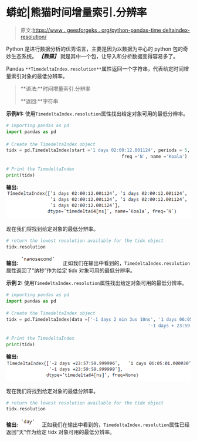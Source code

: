 # 蟒蛇|熊猫时间增量索引.分辨率

> 原文:[https://www . geesforgeks . org/python-pandas-time deltaindex-resolution/](https://www.geeksforgeeks.org/python-pandas-timedeltaindex-resolution/)

Python 是进行数据分析的优秀语言，主要是因为以数据为中心的 python 包的奇妙生态系统。 ***【熊猫】*** 就是其中一个包，让导入和分析数据变得容易多了。

Pandas `**TimedeltaIndex.resolution**`属性返回一个字符串，代表给定时间增量索引对象的最低分辨率。

> **语法:**时间增量索引.分辨率
> 
> **返回:**字符串

**示例#1:** 使用`TimedeltaIndex.resolution`属性找出给定对象可用的最低分辨率。

```py
# importing pandas as pd
import pandas as pd

# Create the TimedeltaIndex object
tidx = pd.TimedeltaIndex(start ='1 days 02:00:12.001124', periods = 5,
                                            freq ='N', name ='Koala')

# Print the TimedeltaIndex
print(tidx)
```

**输出:**
![](img/7deceee04893841a5d10f9420bdd7b3a.png)

现在我们将找到给定对象的最低分辨率。

```py
# return the lowest resolution available for the tidx object
tidx.resolution
```

**输出:**
![](img/9d2adb7930f06d6b3ad6c83b6a0d39aa.png)
正如我们在输出中看到的，`TimedeltaIndex.resolution`属性返回了“纳秒”作为给定 tidx 对象可用的最低分辨率。

**示例 2:** 使用`TimedeltaIndex.resolution`属性找出给定对象可用的最低分辨率。

```py
# importing pandas as pd
import pandas as pd

# Create the TimedeltaIndex object
tidx = pd.TimedeltaIndex(data =['-1 days 2 min 3us 10ns', '1 days 06:05:01.000030',
                                                      '-1 days + 23:59:59.999999'])

# Print the TimedeltaIndex
print(tidx)
```

**输出:**
![](img/9fcfc935fbe07b4e4e3e3328815e648a.png)

现在我们将找到给定对象的最低分辨率。

```py
# return the lowest resolution available for the tidx object
tidx.resolution
```

**输出:**
![](img/5988846b1a89ee4134215115186dfeb1.png)
正如我们在输出中看到的，`TimedeltaIndex.resolution`属性已经返回“天”作为给定 tidx 对象可用的最低分辨率。